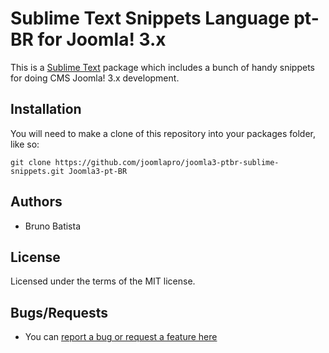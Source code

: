 Sublime Text Snippets Language pt-BR for Joomla! 3.x
====================================================

This is a [Sublime Text][sublime] package which includes a bunch of handy snippets for doing CMS Joomla! 3.x development.

## Installation ##

You will need to make a clone of this repository into your packages folder, like so:

    git clone https://github.com/joomlapro/joomla3-ptbr-sublime-snippets.git Joomla3-pt-BR

## Authors ##

* Bruno Batista

## License ##

Licensed under the terms of the MIT license.

## Bugs/Requests ##

* You can [report a bug or request a feature here](http://github.com/joomlapro/joomla3-ptbr-sublime-snippets/issues)

[sublime]: http://www.sublimetext.com/